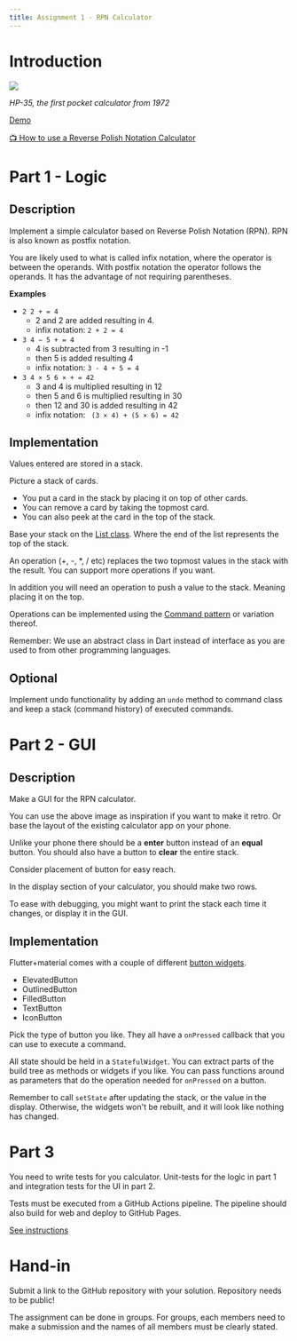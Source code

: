 ```yaml
---
title: Assignment 1 - RPN Calculator
---
```


# Introduction

![](https://upload.wikimedia.org/wikipedia/commons/thumb/3/34/HP-35_Red_Dot.jpg/220px-HP-35_Red_Dot.jpg)

*HP-35, the first pocket calculator from 1972*

[Demo](https://www.hpmuseum.org/simulate/hp35sim/hp35sim.htm)

[📺 How to use a Reverse Polish Notation Calculator](https://www.youtube.com/watch?v=bytfIdoUhD8)

# Part 1 - Logic

## Description 

Implement a simple calculator based on Reverse Polish Notation (RPN).
RPN is also known as postfix notation.

You are likely used to what is called infix notation, where the operator is
between the operands.
With postfix notation the operator follows the operands.
It has the advantage of not requiring parentheses.

**Examples**

- `2 2 + = 4`
    - 2 and 2 are added resulting in 4.
    - infix notation: `2 + 2 = 4`
- `3 4 − 5 + = 4`
    - 4 is subtracted from 3 resulting in -1
    - then 5 is added resulting 4
    - infix notation: `3 - 4 + 5 = 4`
- `3 4 × 5 6 × + = 42`
    - 3 and 4 is multiplied resulting in 12
    - then 5 and 6 is multiplied resulting in 30
    - then 12 and 30 is added resulting in 42
    - infix notation: ` (3 × 4) + (5 × 6) = 42`

## Implementation

Values entered are stored in a stack.

Picture a stack of cards.

- You put a card in the stack by placing it on top of other cards.
- You can remove a card by taking the topmost card.
- You can also peek at the card in the top of the stack.

Base your stack on the [List class](https://api.dart.dev/stable/2.19.0/dart-core/List-class.html).
Where the end of the list represents the top of the stack.

An operation (+, -, *, / etc) replaces the two topmost values in the stack with
the result.
You can support more operations if you want.

In addition you will need an operation to push a value to the stack.
Meaning placing it on the top.

Operations can be implemented using the [Command
pattern](https://www.geeksforgeeks.org/command-pattern/) or variation thereof.

Remember: We use an abstract class in Dart instead of interface as you are used
to from other programming languages.

## Optional

Implement undo functionality by adding an `undo` method to command class and
keep a stack (command history) of executed commands.

# Part 2 - GUI

## Description

Make a GUI for the RPN calculator.

You can use the above image as inspiration if you want to make it retro.
Or base the layout of the existing calculator app on your phone.

Unlike your phone there should be a **enter** button instead of an **equal** button.
You should also have a button to **clear** the entire stack.

Consider placement of button for easy reach.

In the display section of your calculator, you should make two rows.

To ease with debugging, you might want to print the stack each time it changes,
or display it in the GUI.

## Implementation

Flutter+material comes with a couple of different [button widgets](https://docs.flutter.dev/development/ui/widgets/material#Buttons).

- ElevatedButton
- OutlinedButton
- FilledButton
- TextButton
- IconButton

Pick the type of button you like.
They all have a `onPressed` callback that you can use to execute a command.

All state should be held in a `StatefulWidget`.
You can extract parts of the build tree as methods or widgets if you like.
You can pass functions around as parameters that do the operation needed for
`onPressed` on a button.

Remember to call `setState` after updating the stack, or the value in the display.
Otherwise, the widgets won't be rebuilt, and it will look like nothing has changed.

# Part 3

You need to write tests for you calculator.
Unit-tests for the logic in part 1 and integration tests for the UI in part 2.

Tests must be executed from a GitHub Actions pipeline.
The pipeline should also build for web and deploy to GitHub Pages.

[See instructions](https://github.com/rpede/flutter_web_test_deploy/blob/main/README.md)

# Hand-in

Submit a link to the GitHub repository with your solution.
Repository needs to be public!

The assignment can be done in groups.
For groups, each members need to make a submission and the names of all members
must be clearly stated.